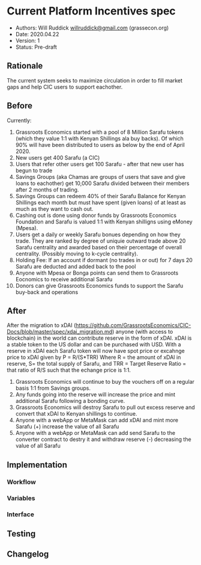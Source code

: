 # Current Platform Incentives spec

<!--
valid status values are: Pre-draft|Draft|Proposal|Accepted
-->
* Authors: Will Ruddick <willruddick@gmail.com> (grassecon.org)
* Date: 2020.04.22
* Version: 1
* Status: Pre-draft

## Rationale
The current system seeks to maximize circulation in order to fill market gaps and help CIC users to support eachother.

## Before 
Currently:
1. Grassroots Economics started with a pool of 8 Million Sarafu tokens (which they value 1:1 with Kenyan Shillings ala buy backs). Of which 90% will have been distributed to users as below by the end of April 2020.
1. New users get 400 Sarafu (a CIC)
1. Users that refer other users get 100 Sarafu - after that new user has begun to trade
1. Savings Groups (aka Chamas are groups of users that save and give loans to eachother) get 10,000 Sarafu divided between their members after 2 months of trading.
1. Savings Groups can redeem 40% of their Sarafu Balance for Kenyan Shillings each month but must have spent (given loans) of at least as much as they want to cash out. 
1. Cashing out is done using donor funds by Grassroots Economics Foundation and Sarafu is valued 1:1 with Kenyan shilligns using eMoney (Mpesa).
1. Users get a daily or weekly Sarafu bonues depending on how they trade. They are ranked by degree of uniquie outward trade above 20 Sarafu centrality and awarded based on their percentage of overall centrality. (Possibly moving to k-cycle centrality).
1. Holding Fee: If an account if dormant (no trades in or out) for 7 days 20 Sarafu are deducted and added back to the pool
1. Anyone with Mpesa or Bonga points can send them to Grassroots Eocnomics to receive additional Sarafu
1. Donors can give Grassroots Economics funds to support the Sarafu buy-back and operations

## After
After the migration to xDAI (https://github.com/GrassrootsEconomics/CIC-Docs/blob/master/spec/xdai_migration.md) 
anyone (with access to blockchain) in the world can contribute reserve in the form of xDAI. xDAI is a stable token to the US dollar and can be purchased with USD. 
With a reserve in xDAI each Sarafu token will now have spot price or excahnge price to xDAI given by P = R/(S*TRR)
Where R = the amount of xDAI in reserve, S= the total supply of Sarafu, and TRR = Target Reserve Ratio = that ratio of R/S such that the echange price is 1:1.
1. Grassroots Economics will continue to buy the vouchers off on a regular basis 1:1 from Savings groups.
1. Any funds going into the reserve will increase the price and mint additional Sarafu following a bonding curve.
1. Grassroots Economics will destroy Sarafu to pull out excess reserve and convert that xDAI to Kenyan shillings to continue.
1. Anyone with a webApp or MetaMask can add xDAI and mint more Sarafu (+) increase the value of all Sarafu
1. Anyone with a webApp or MetaMask can add send Sarafu to the converter contract to destry it and withdraw reserve (-) decreasing the value of all Sarafu


## Implementation

### Workflow

### Variables

### Interface


## Testing
<!--
Please describe what test vectors that are required for this implementation
-->

## Changelog
<!--
Please remember to describe every change to this document in the changelog using 
serial number:

* version 1:
-->
